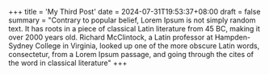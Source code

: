+++
title = 'My Third Post'
date = 2024-07-31T19:53:37+08:00
draft = false
summary = "Contrary to popular belief, Lorem Ipsum is not simply random text. It has roots in a piece of classical Latin literature from 45 BC, making it over 2000 years old. Richard McClintock, a Latin professor at Hampden-Sydney College in Virginia, looked up one of the more obscure Latin words, consectetur, from a Lorem Ipsum passage, and going through the cites of the word in classical literature"
+++
